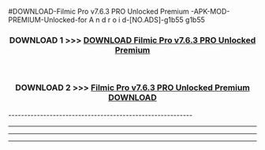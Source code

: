#DOWNLOAD-Filmic Pro v7.6.3 PRO Unlocked Premium -APK-MOD-PREMIUM-Unlocked-for A n d r o i d-[NO.ADS]-g1b55 g1b55 



<div align="center">

<h3>DOWNLOAD 1 >>> <a href="https://t.co/FKmqrqFo6t??judul=Filmic Pro v7.6.3 PRO Unlocked Premium ">DOWNLOAD Filmic Pro v7.6.3 PRO Unlocked Premium </a></h3><br>

<h3>DOWNLOAD 2 >>> <a href="https://t.co/FKmqrqFo6t??judul=Filmic Pro v7.6.3 PRO Unlocked Premium ">Filmic Pro v7.6.3 PRO Unlocked Premium  DOWNLOAD </a></h3>

</div>
----------------------------------------------------------

----------------------------------------------------------

----------------------------------------------------------

----------------------------------------------------------



